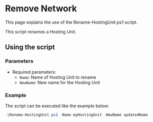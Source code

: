 # Remove Network

This page explains the use of the Rename-HostingUnit.ps1 script.

This script renames a Hosting Unit.

## Using the script

### Parameters

- Required parameters:
    - `Name`: Name of Hosting Unit to rename
    - `NewName`: New name for the Hosting Unit

### Example
The script can be executed like the example below:
```powershell
.\Rename-HostingUnit.ps1 -Name myHostingUnit -NewName updatedName
```